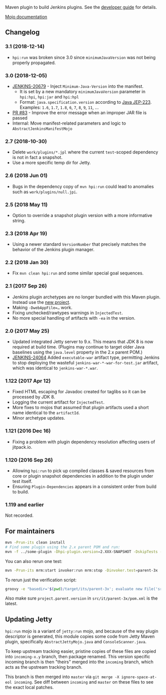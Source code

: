 Maven plugin to build Jenkins plugins.
See the [developer guide](https://jenkins.io/doc/developer/plugin-development/) for details.

[Mojo documentation](http://jenkinsci.github.io/maven-hpi-plugin/)

## Changelog

### 3.1 (2018-12-14)

* `hpi:run` was broken since 3.0 since `minimumJavaVersion` was not being properly propagated.

### 3.0 (2018-12-05)

* [JENKINS-20679](https://issues.jenkins-ci.org/browse/JENKINS-20679) - 
Inject `Minimum-Java-Version` into the manifest.
  * It is set by a new mandatory `minimumJavaVersion` parameter in `hpi:hpi`, `hpi:jar` and `hpi:hpl`
  * Format: `java.specification.version` according to [Java JEP-223](https://openjdk.java.net/jeps/223). 
    Examples: `1.6`, `1.7`, `1.8`, `6`, `7`, `8`, `9`, `11`, ...
* [PR #83](https://github.com/jenkinsci/maven-hpi-plugin/pull/83) -
Improve the error message when an improper JAR file is passed 
* Internal: Move manifest-related parameters and logic to `AbstractJenkinsManifestMojo`

### 2.7 (2018-10-30)

* Delete `work/plugins/*.jpl` where the current `test`-scoped dependency is not in fact a snapshot.
* Use a more specific temp dir for Jetty.

### 2.6 (2018 Jun 01)

* Bugs in the dependency copy of `mvn hpi:run` could lead to anomalies such as `work/plugins/null.jpi`.

### 2.5 (2018 May 11)

* Option to override a snapshot plugin version with a more informative string.

### 2.3 (2018 Apr 19)

* Using a newer standard `VersionNumber` that precisely matches the behavior of the Jenkins plugin manager.

### 2.2 (2018 Jan 30)

* Fix `mvn clean hpi:run` and some similar special goal sequences.

### 2.1 (2017 Sep 26)

* Jenkins plugin archetypes are no longer bundled with this Maven plugin. Instead use the [new project](https://github.com/jenkinsci/archetypes/blob/master/README.md#introduction).
* Making `-DwebAppFile=…` work.
* Fixing unchecked/rawtypes warnings in `InjectedTest`.
* No more special handling of artifacts with `-ea` in the version.

### 2.0 (2017 May 25)

* Updated integrated Jetty server to 9.x. This means that JDK 8 is now required at build time. (Plugins may continue to target older Java baselines using the `java.level` property in the 2.x parent POM.)
* [JENKINS-24064](https://issues.jenkins-ci.org/browse/JENKINS-24064) Added `executable-war` artifact type, permitting Jenkins to stop deploying the wasteful `jenkins-war-*-war-for-test.jar` artifact, which was identical to `jenkins-war-*.war`.

### 1.122 (2017 Apr 12)

* Fixed HTML escaping for Javadoc created for taglibs so it can be processed by JDK 8.
* Logging the current artifact for `InjectedTest`.
* More fixes to mojos that assumed that plugin artifacts used a short name identical to the `artifactId`.
* Minor archetype updates.

### 1.121 (2016 Dec 16)

* Fixing a problem with plugin dependency resolution affecting users of jitpack.io.

### 1.120 (2016 Sep 26)

* Allowing `hpi:run` to pick up compiled classes & saved resources from core or plugin snapshot dependencies in addition to the plugin under test itself.
* Ensuring `Plugin-Dependencies` appears in a consistent order from build to build.

### 1.119 and earlier

Not recorded.

## For maintainers

```bash
mvn -Prun-its clean install
# Find some plugin using the 2.x parent POM and run:
mvn -f ../some-plugin -Dhpi-plugin.version=2.XXX-SNAPSHOT -DskipTests -DjenkinsHome=/tmp/sanity-check-maven-hpi-plugin clean package hpi:run
```

You can also rerun one test:

```bash
mvn -Prun-its mrm:start invoker:run mrm:stop -Dinvoker.test=parent-3x
```

To rerun just the verification script:

```bash
groovy -e "basedir='$(pwd)/target/its/parent-3x'; evaluate new File('src/it/parent-3x/verify.groovy')"
```

Also make sure `project.parent.version` in `src/it/parent-3x/pom.xml` is the latest.

## Updating Jetty
`hpi:run` mojo is a variant of `jetty:run` mojo, and because of the way plugin descriptor is generated, this module copies some code from Jetty Maven plugin, specifically `AbstractJettyMojo.java` and `ConsoleScanner.java`.

To keep upstream tracking easier, pristine copies of these files are copied into `incoming-x.y` branch, then package renamed. This version specific incoming branch is then "theirs" merged into the `incoming` branch, which acts as the upstream tracking branch.

This branch is then merged into `master` via `git merge -X ignore-space-at-eol incoming`. See diff between `incoming` and `master` on these files to see the exact local patches.
